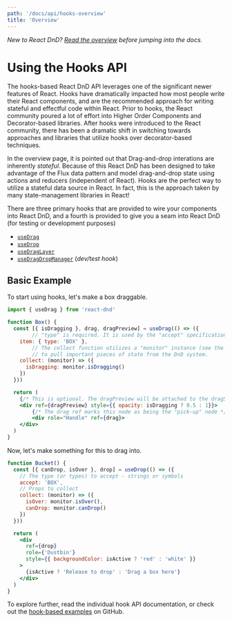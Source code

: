 ```yaml
---
path: '/docs/api/hooks-overview'
title: 'Overview'
---
```


_New to React DnD? [Read the overview](/docs/overview) before jumping into the docs._

# Using the Hooks API

The hooks-based React DnD API leverages one of the significant newer features of React. Hooks have dramatically impacted how most people write their React components, and are the recommended approach for writing stateful and effectful code within React. Prior to hooks, the React community poured a lot of effort into Higher Order Components and Decorator-based libraries. After hooks were introduced to the React community, there has been a dramatic shift in switching towards approaches and libraries that utilize hooks over decorator-based techniques.

In the overview page, it is pointed out that Drag-and-drop interations are inherently _stateful_. Because of this React DnD has been designed to take advantage of the Flux data pattern and model drag-and-drop state using actions and reducers (independent of React). Hooks are the perfect way to utilize a stateful data source in React. In fact, this is the approach taken by many state-management libraries in React!

There are three primary hooks that are provided to wire your components into React DnD, and a fourth is provided to give you a seam into React DnD (for testing or development purposes)

- [`useDrag`](/docs/api/use-drag)
- [`useDrop`](/docs/api/use-drop)
- [`useDragLayer`](/docs/api/use-drag-layer)
- [`useDragDropManager`](/docs/api/use-drag-drop-manager) (_dev/test hook_)

## Basic Example

To start using hooks, let's make a box draggable.

```jsx
import { useDrag } from 'react-dnd'

function Box() {
  const [{ isDragging }, drag, dragPreview] = useDrag(() => ({
		// "type" is required. It is used by the "accept" specification of drop targets.
    item: { type: 'BOX' },
		// The collect function utilizes a "monitor" instance (see the Overview for what this is)
		// to pull important pieces of state from the DnD system.
    collect: (monitor) => ({
      isDragging: monitor.isDragging()
    })
  }))

  return (
    {/* This is optional. The dragPreview will be attached to the dragSource by default */}
    <div ref={dragPreview} style={{ opacity: isDragging ? 0.5 : 1}}>
        {/* The drag ref marks this node as being the "pick-up" node */}
        <div role="Handle" ref={drag}>
    </div>
  )
}
```

Now, let's make something for this to drag into.

```jsx
function Bucket() {
  const [{ canDrop, isOver }, drop] = useDrop(() => ({
    // The type (or types) to accept - strings or symbols
    accept: 'BOX',
    // Props to collect
    collect: (monitor) => ({
      isOver: monitor.isOver(),
      canDrop: monitor.canDrop()
    })
  }))

  return (
    <div
      ref={drop}
      role={'Dustbin'}
      style={{ backgroundColor: isActive ? 'red' : 'white' }}
    >
      {isActive ? 'Release to drop' : 'Drag a box here'}
    </div>
  )
}
```

To explore further, read the individual hook API documentation, or check out the [hook-based examples](https://github.com/react-dnd/react-dnd/tree/main/packages/examples-hooks) on GitHub.
